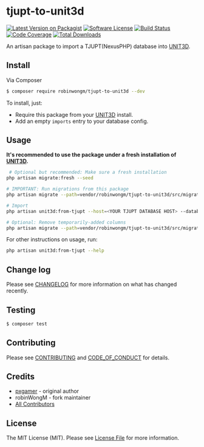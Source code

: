 # tjupt-to-unit3d

[![Latest Version on Packagist][ico-version]][link-packagist]
[![Software License][ico-license]](LICENSE.md)
[![Build Status][ico-travis]][link-travis]
[![Code Coverage][ico-code-quality]][link-code-quality]
[![Total Downloads][ico-downloads]][link-downloads]

An artisan package to import a TJUPT(NexusPHP) database into [UNIT3D].

## Install

Via Composer

```bash
$ composer require robinwongm/tjupt-to-unit3d --dev
```

To install, just:
- Require this package from your [UNIT3D][unit3d] install.
- Add an empty `imports` entry to your database config.

## Usage

**It's recommended to use the package under a fresh installation of [UNIT3D][unit3d].**

```bash
 # Optional but recommended: Make sure a fresh installation
php artisan migrate:fresh --seed

# IMPORTANT: Run migrations from this package
php artisan migrate --path=vendor/robinwongm/tjupt-to-unit3d/src/migrations/2020_02_10_054032_add_nexus_compatibility.php

# Import
php artisan unit3d:from-tjupt --host=<YOUR TJUPT DATABASE HOST> --database=<YOUR TJUPT DATABASE NAME> --username=<YOUR TJUPT DATABASE USERNAME> --password=<YOUR TJUPT DATABASE PASSWORD>

# Optional: Remove temporarily-added columns
php artisan migrate --path=vendor/robinwongm/tjupt-to-unit3d/src/migrations/2020_02_10_054032_add_nexus_compatibility.php
```

For other instructions on usage, run:

```bash
php artisan unit3d:from-tjupt --help
```

## Change log

Please see [CHANGELOG](CHANGELOG.md) for more information on what has changed recently.

## Testing

```bash
$ composer test
```

## Contributing

Please see [CONTRIBUTING](.github/CONTRIBUTING.md) and [CODE_OF_CONDUCT](.github/CODE_OF_CONDUCT.md) for details.

## Credits

- [pxgamer][link-author] - original author
- robinWongM - fork maintainer
- [All Contributors][link-contributors]

## License

The MIT License (MIT). Please see [License File](LICENSE.md) for more information.

[unit3d]: https://github.com/unit3d/unit3d

[ico-version]: https://img.shields.io/packagist/v/robinwongm/tjupt-to-unit3d.svg?style=flat-square
[ico-license]: https://img.shields.io/badge/license-MIT-brightgreen.svg?style=flat-square
[ico-travis]: https://img.shields.io/travis/robinWongM/tjupt-to-unit3d/master.svg?style=flat-square
[ico-code-quality]: https://img.shields.io/codecov/c/github/robinWongM/tjupt-to-unit3d.svg?style=flat-square
[ico-downloads]: https://img.shields.io/packagist/dt/robinwongm/tjupt-to-unit3d.svg?style=flat-square

[link-packagist]: https://packagist.org/packages/robinwongm/tjupt-to-unit3d
[link-travis]: https://travis-ci.org/robinWongM/tjupt-to-unit3d
[link-code-quality]: https://codecov.io/gh/robinWongM/gazelle-to-unit3d
[link-downloads]: https://packagist.org/packages/robinwongm/tjupt-to-unit3d
[link-author]: https://github.com/pxgamer
[link-contributors]: ../../contributors
